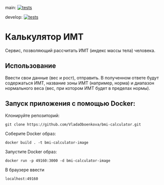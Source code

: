 main: [![tests](https://github.com/VladaOboenkova/bmi-calculator/actions/workflows/tests.yml/badge.svg?branch=main)](https://github.com/VladaOboenkova/bmi-calculator/actions/workflows/tests.yml)

develop: [![tests](https://github.com/VladaOboenkova/bmi-calculator/actions/workflows/tests.yml/badge.svg?branch=develop)](https://github.com/VladaOboenkova/bmi-calculator/actions/workflows/tests.yml)

# Калькулятор ИМТ
Сервис, позволяющий рассчитать ИМТ (индекс массы тела) человека. 

## Использование

Ввести свои данные (вес и рост), отправить. 
В полученном ответе будут содержаться ИМТ, название зоны ИМТ (например, норма) и 
диапазон нормального веса (вес, при котором ИМТ будет в пределах нормы).

## Запуск приложения с помощью Docker:

Клонируйте репозиторий:

    git clone https://github.com/VladaOboenkova/bmi-calculator.git
 
Соберите Docker образ:

    docker build . -t bmi-calculator-image 

Запустите Docker образ:

    docker run -p 49160:3000 -d bmi-calculator-image

В браузере ввести

    localhost:49160

